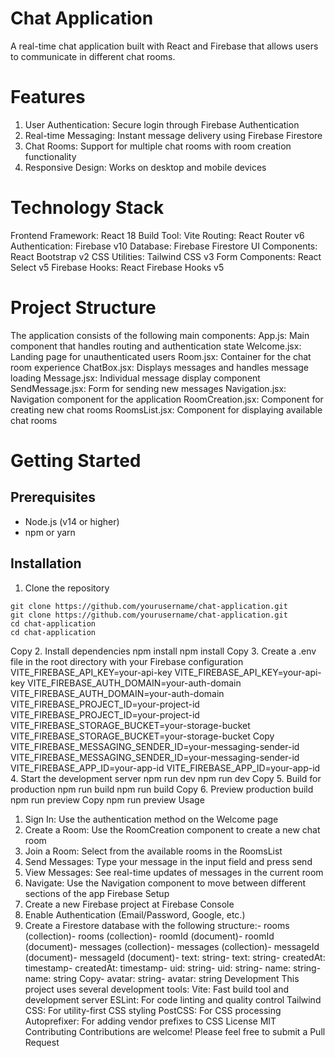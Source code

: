 # Chat Application
 A real-time chat application built with React and Firebase that allows users to communicate in different chat rooms.
# Features
1. User Authentication: Secure login through Firebase Authentication
2. Real-time Messaging: Instant message delivery using Firebase Firestore
3. Chat Rooms: Support for multiple chat rooms with room creation functionality
4. Responsive Design: Works on desktop and mobile devices

# Technology Stack
 Frontend Framework: React 18
 Build Tool: Vite
 Routing: React Router v6
 Authentication: Firebase v10
 Database: Firebase Firestore
 UI Components: React Bootstrap v2
 CSS Utilities: Tailwind CSS v3
 Form Components: React Select v5
 Firebase Hooks: React Firebase Hooks v5

# Project Structure
 The application consists of the following main components:
 App.js: Main component that handles routing and authentication state
 Welcome.jsx: Landing page for unauthenticated users
 Room.jsx: Container for the chat room experience
 ChatBox.jsx: Displays messages and handles message loading
 Message.jsx: Individual message display component
 SendMessage.jsx: Form for sending new messages
 Navigation.jsx: Navigation component for the application
 RoomCreation.jsx: Component for creating new chat rooms
 RoomsList.jsx: Component for displaying available chat rooms

# Getting Started
 ## Prerequisites
 - Node.js (v14 or higher)
 - npm or yarn
 ## Installation
 1. Clone the repository
 ```
 git clone https://github.com/yourusername/chat-application.git
 git clone https://github.com/yourusername/chat-application.git
 cd chat-application
 cd chat-application
 ```
 Copy
 2. Install dependencies
 npm install
 npm install
 Copy
 3. Create a 
.env file in the root directory with your Firebase configuration
 VITE_FIREBASE_API_KEY=your-api-key
 VITE_FIREBASE_API_KEY=your-api-key
 VITE_FIREBASE_AUTH_DOMAIN=your-auth-domain
 VITE_FIREBASE_AUTH_DOMAIN=your-auth-domain
 VITE_FIREBASE_PROJECT_ID=your-project-id
 VITE_FIREBASE_PROJECT_ID=your-project-id
 VITE_FIREBASE_STORAGE_BUCKET=your-storage-bucket
 VITE_FIREBASE_STORAGE_BUCKET=your-storage-bucket
 Copy
 VITE_FIREBASE_MESSAGING_SENDER_ID=your-messaging-sender-id
 VITE_FIREBASE_MESSAGING_SENDER_ID=your-messaging-sender-id
 VITE_FIREBASE_APP_ID=your-app-id
 VITE_FIREBASE_APP_ID=your-app-id
 4. Start the development server
 npm run dev
 npm run dev
 Copy
 5. Build for production
 npm run build
 npm run build
 Copy
 6. Preview production build
 npm run preview
 Copy
 npm run preview
Usage
 1. Sign In: Use the authentication method on the Welcome page
 2. Create a Room: Use the RoomCreation component to create a new chat room
 3. Join a Room: Select from the available rooms in the RoomsList
 4. Send Messages: Type your message in the input field and press send
 5. View Messages: See real-time updates of messages in the current room
 6. Navigate: Use the Navigation component to move between different sections of the app
 Firebase Setup
 1. Create a new Firebase project at 
Firebase Console
 2. Enable Authentication (Email/Password, Google, etc.)
 3. Create a Firestore database with the following structure:- rooms (collection)- rooms (collection)- roomId (document)- roomId (document)- messages (collection)- messages (collection)- messageId (document)- messageId (document)- text: string- text: string- createdAt: timestamp- createdAt: timestamp- uid: string- uid: string- name: string- name: string
 Copy- avatar: string- avatar: string
 Development
 This project uses several development tools:
 Vite: Fast build tool and development server
 ESLint: For code linting and quality control
 Tailwind CSS: For utility-first CSS styling
 PostCSS: For CSS processing
 Autoprefixer: For adding vendor prefixes to CSS
 License
 MIT
 Contributing
Contributions are welcome! Please feel free to submit a Pull Request
